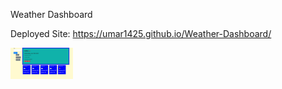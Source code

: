 Weather Dashboard

Deployed Site:
https://umar1425.github.io/Weather-Dashboard/

<img src="images/img220.png" width="100">

